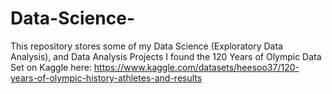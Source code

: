 # Data-Science-
This repository stores some of my Data Science (Exploratory Data Analysis), and Data Analysis Projects 
I found the 120 Years of Olympic Data Set on Kaggle here: https://www.kaggle.com/datasets/heesoo37/120-years-of-olympic-history-athletes-and-results 
